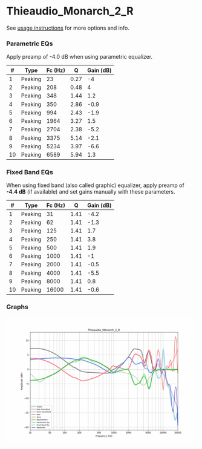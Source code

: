 # Thieaudio_Monarch_2_R
See [usage instructions](https://github.com/jaakkopasanen/AutoEq#usage) for more options and info.

### Parametric EQs
Apply preamp of -4.0 dB when using parametric equalizer.

|   # | Type    |   Fc (Hz) |    Q |   Gain (dB) |
|-----|---------|-----------|------|-------------|
|   1 | Peaking |        23 | 0.27 |        -4   |
|   2 | Peaking |       208 | 0.48 |         4   |
|   3 | Peaking |       348 | 1.44 |         1.2 |
|   4 | Peaking |       350 | 2.86 |        -0.9 |
|   5 | Peaking |       994 | 2.43 |        -1.9 |
|   6 | Peaking |      1964 | 3.27 |         1.5 |
|   7 | Peaking |      2704 | 2.38 |        -5.2 |
|   8 | Peaking |      3375 | 5.14 |        -2.1 |
|   9 | Peaking |      5234 | 3.97 |        -6.6 |
|  10 | Peaking |      6589 | 5.94 |         1.3 |

### Fixed Band EQs
When using fixed band (also called graphic) equalizer, apply preamp of **-4.4 dB** (if available) and set gains manually with these parameters.

|   # | Type    |   Fc (Hz) |    Q |   Gain (dB) |
|-----|---------|-----------|------|-------------|
|   1 | Peaking |        31 | 1.41 |        -4.2 |
|   2 | Peaking |        62 | 1.41 |        -1.3 |
|   3 | Peaking |       125 | 1.41 |         1.7 |
|   4 | Peaking |       250 | 1.41 |         3.8 |
|   5 | Peaking |       500 | 1.41 |         1.9 |
|   6 | Peaking |      1000 | 1.41 |        -1   |
|   7 | Peaking |      2000 | 1.41 |        -0.5 |
|   8 | Peaking |      4000 | 1.41 |        -5.5 |
|   9 | Peaking |      8000 | 1.41 |         0.8 |
|  10 | Peaking |     16000 | 1.41 |        -0.6 |

### Graphs
![](./Thieaudio_Monarch_2_R.png)
